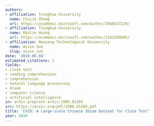 ```yaml
---
authors:
- affiliation: Tsinghua University
  name: Chujie Zheng
  url: https://academic.microsoft.com/author/2948537229/
- affiliation: Tsinghua University
  name: Minlie Huang
  url: https://academic.microsoft.com/author/2162268045/
- affiliation: Nanyang Technological University
  name: Aixin Sun
  slug: aixin_sun
date: '2019-06-04'
estimated_citations: 1
fields:
- cloze test
- reading comprehension
- comprehension
- natural language processing
- blank
- computer science
- artificial intelligence
in: arXiv preprint arXiv:1906.01265
src: https://arxiv.org/pdf/1906.01265.pdf
title: 'ChID: A Large-scale Chinese IDiom Dataset for Cloze Test'
year: 2019
---
```

